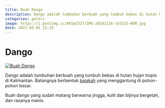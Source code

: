 ```yaml
---
title: Buah Dango
description: Dango adalah tumbuhan berbuah yang tumbuh bebas di hutan hujan tropis di Kalimantan.
categories: galeri
image: https://i.postimg.cc/KK5pCV27/IMG-20181226-141515-HDR.jpg
date: 2021-02-02 22:33
---
```

# Dango

[![Buah Dango](https://i.postimg.cc/0QggKRX4/IMG-20181226-141515-HDR.jpg)](https://postimg.cc/KK5pCV27)

Dango adalah tumbuhan berbuah yang tumbuh bebas di hutan hujan tropis di Kalimantan. Batangnya berbentuk [bajakah]({{site.url}}/2020/08/01/pengertian-bajakah-yang-benar-menurut-orang-dayak-ngaju-asli) yang menggantung di pohon-pohon besar.

Buah dango yang sudah matang berwarna jingga, kulit dan bijinya bergetah, dan rasanya manis.
